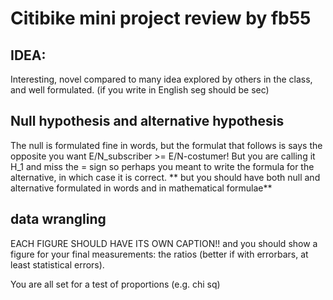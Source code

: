 
# Citibike mini project review by fb55

## IDEA: 
Interesting, novel compared to many idea explored by others in the class, and well formulated.
(if you write in English seg should be sec)

## Null hypothesis and alternative hypothesis
The null is formulated fine in words, but the formulat that follows is says the opposite you want E/N_subscriber >= E/N-costumer!
But you are calling it H_1 and miss the = sign so perhaps you meant to write the formula for the alternative, in which case it is correct. ** but you should have both null and alternative formulated in words and in mathematical formulae**

## data wrangling
EACH FIGURE SHOULD HAVE ITS OWN CAPTION!! and you should show a figure for your final measurements: the ratios (better if with errorbars, at least statistical errors).

You are all set for a test of proportions (e.g. chi sq)
